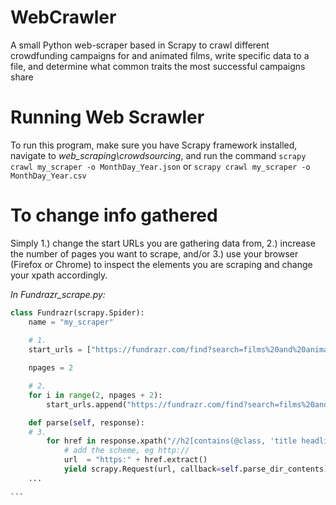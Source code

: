# WebCrawler
A small Python web-scraper based in Scrapy to crawl different crowdfunding campaigns for and animated films, write specific data to a file, and determine what common traits the most successful campaigns share

# Running Web Scrawler
To run this program, make sure you have Scrapy framework installed,
navigate to *web_scraping\crowdsourcing*,
and run the command
`scrapy crawl my_scraper -o MonthDay_Year.json` or `scrapy crawl my_scraper -o MonthDay_Year.csv`

# To change info gathered
Simply 1.) change the start URLs you are gathering data from, 
2.) increase the number of pages you want to scrape, and/or 
3.) use your browser (Firefox or Chrome) to inspect the elements you are scraping and change your xpath accordingly.

*In Fundrazr_scrape.py:*

````python	
class Fundrazr(scrapy.Spider):
	name = "my_scraper"
	
    # 1.
	start_urls = ["https://fundrazr.com/find?search=films%20and%20animation"]

	npages = 2

    # 2.
	for i in range(2, npages + 2):
		start_urls.append("https://fundrazr.com/find?search=films%20and%20animation&page=" + str(i))

	def parse(self, response):
    # 3.
		for href in response.xpath("//h2[contains(@class, 'title headline-font')]/a[contains(@class, 'campaign-link')]//@href"):
			# add the scheme, eg http://
			url  = "https:" + href.extract()
			yield scrapy.Request(url, callback=self.parse_dir_contents)
	...
			
```
